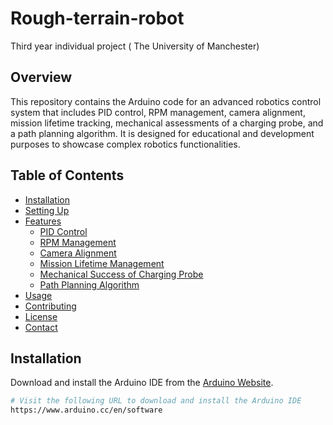 # Rough-terrain-robot
Third year individual project ( The University of Manchester) 

## Overview
This repository contains the Arduino code for an advanced robotics control system that includes PID control, RPM management, camera alignment, mission lifetime tracking, mechanical assessments of a charging probe, and a path planning algorithm. It is designed for educational and development purposes to showcase complex robotics functionalities.

## Table of Contents
- [Installation](#installation)
- [Setting Up](#setting-up)
- [Features](#features)
  - [PID Control](#pid-control)
  - [RPM Management](#rpm-management)
  - [Camera Alignment](#camera-alignment)
  - [Mission Lifetime Management](#mission-lifetime-management)
  - [Mechanical Success of Charging Probe](#mechanical-success-of-charging-probe)
  - [Path Planning Algorithm](#path-planning-algorithm)
- [Usage](#usage)
- [Contributing](#contributing)
- [License](#license)
- [Contact](#contact)

## Installation
Download and install the Arduino IDE from the [Arduino Website](https://www.arduino.cc/en/software).

```bash
# Visit the following URL to download and install the Arduino IDE
https://www.arduino.cc/en/software

